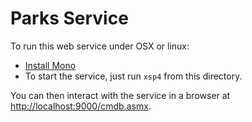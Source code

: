 # Parks Service

To run this web service under OSX or linux:

* [Install Mono](http://www.mono-project.com/download/)
* To start the service, just run `xsp4` from this directory.

You can then interact with the service in a browser at
[http://localhost:9000/cmdb.asmx](http://localhost:9000/cmdb.asmx).
